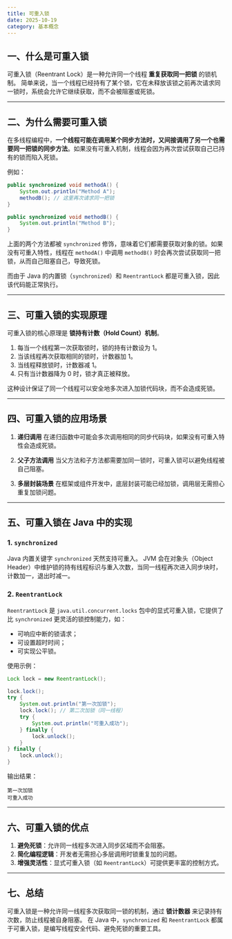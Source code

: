 ```yaml
---
title: 可重入锁
date: 2025-10-19
category: 基本概念
---
```

## 一、什么是可重入锁

可重入锁（Reentrant Lock）是一种允许同一个线程 **重复获取同一把锁** 的锁机制。
简单来说，当一个线程已经持有了某个锁，它在未释放该锁之前再次请求同一锁时，系统会允许它继续获取，而不会被阻塞或死锁。

---

## 二、为什么需要可重入锁

在多线程编程中，**一个线程可能在调用某个同步方法时，又间接调用了另一个也需要同一把锁的同步方法**。如果没有可重入机制，线程会因为再次尝试获取自己已持有的锁而陷入死锁。

例如：

```java
public synchronized void methodA() {
    System.out.println("Method A");
    methodB(); // 这里再次请求同一把锁
}

public synchronized void methodB() {
    System.out.println("Method B");
}
```

上面的两个方法都被 `synchronized` 修饰，意味着它们都需要获取对象的锁。如果没有可重入特性，线程在 `methodA()` 中调用 `methodB()` 时会再次尝试获取同一把锁，从而自己阻塞自己，导致死锁。

而由于 Java 的内置锁（`synchronized`）和 `ReentrantLock` 都是可重入锁，因此该代码能正常执行。

---

## 三、可重入锁的实现原理

可重入锁的核心原理是 **锁持有计数（Hold Count）机制**。

1. 每当一个线程第一次获取锁时，锁的持有计数设为 1。
2. 当该线程再次获取相同的锁时，计数器加 1。
3. 当线程释放锁时，计数器减 1。
4. 只有当计数器降为 0 时，锁才真正被释放。

这种设计保证了同一个线程可以安全地多次进入加锁代码块，而不会造成死锁。

---

## 四、可重入锁的应用场景

1. **递归调用**
   在递归函数中可能会多次调用相同的同步代码块，如果没有可重入特性会造成死锁。

2. **父子方法调用**
   当父方法和子方法都需要加同一锁时，可重入锁可以避免线程被自己阻塞。

3. **多层封装场景**
   在框架或组件开发中，底层封装可能已经加锁，调用层无需担心重复加锁问题。

---

## 五、可重入锁在 Java 中的实现

### 1. `synchronized`

Java 内置关键字 `synchronized` 天然支持可重入。
JVM 会在对象头（Object Header）中维护锁的持有线程标识与重入次数，当同一线程再次进入同步块时，计数加一，退出时减一。

### 2. `ReentrantLock`

`ReentrantLock` 是 `java.util.concurrent.locks` 包中的显式可重入锁，它提供了比 `synchronized` 更灵活的锁控制能力，如：

* 可响应中断的锁请求；
* 可设置超时时间；
* 可实现公平锁。

使用示例：

```java
Lock lock = new ReentrantLock();

lock.lock();
try {
    System.out.println("第一次加锁");
    lock.lock(); // 第二次加锁（同一线程）
    try {
        System.out.println("可重入成功");
    } finally {
        lock.unlock();
    }
} finally {
    lock.unlock();
}
```

输出结果：

```
第一次加锁  
可重入成功  
```

---

## 六、可重入锁的优点

1. **避免死锁**：允许同一线程多次进入同步区域而不会阻塞。
2. **简化编程逻辑**：开发者无需担心多层调用时锁重复加的问题。
3. **增强灵活性**：显式可重入锁（如 `ReentrantLock`）可提供更丰富的控制方式。

---

## 七、总结

可重入锁是一种允许同一线程多次获取同一锁的机制，通过 **锁计数器** 来记录持有次数，防止线程被自身阻塞。
在 Java 中，`synchronized` 和 `ReentrantLock` 都属于可重入锁，是编写线程安全代码、避免死锁的重要工具。
